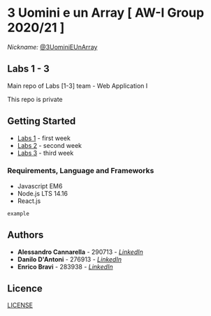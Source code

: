 # 3 Uomini e un Array [ AW-I Group 2020/21 ]
*Nickname:* [@3UominiEUnArray](#)

## Labs 1 - 3

Main repo of Labs [1-3] team - Web Application I

This repo is private

## Getting Started

* [Labs 1](#) - first week
* [Labs 2](#) - second week
* [Labs 3](#) - third week

### Requirements, Language and Frameworks

* Javascript EM6
* Node.js LTS 14.16
* React.js

```
example
```

## Authors

* **Alessandro Cannarella** - 290713 - *[LinkedIn](https://www.linkedin.com/in/alessandro-cannarella/)*
* **Danilo D'Antoni** - 276913 - *[LinkedIn](https://www.linkedin.com/in/)*
* **Enrico Bravi** - 283938 - *[LinkedIn](https://www.linkedin.com/in/)*

## Licence

[LICENSE](LICENSE)